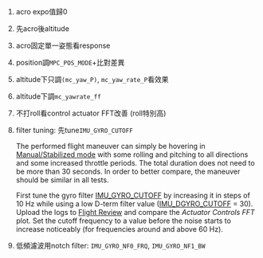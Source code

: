 1. acro expo值歸0

2. 先acro後altitude

3. acro固定單一姿態看response

4. position調`MPC_POS_MODE`+比對差異

5. altitude下只調`(mc_yaw_P)`, `mc_yaw_rate_P`看效果

6. altitude下調`mc_yawrate_ff`

7. 不打roll看control actuator FFT改善 (roll特別高)

8. filter tuning: 先tune`IMU_GYRO_CUTOFF`

   The performed flight maneuver can simply be hovering in [Manual/Stabilized mode](https://github.com/PX4/PX4-user_guide/blob/main/en/flight_modes_mc/manual_stabilized.md) with some rolling and pitching to all directions and some increased throttle periods. The total duration does not need to be more than 30 seconds. In order to better compare, the maneuver should be similar in all tests.

   First tune the gyro filter [IMU_GYRO_CUTOFF](https://github.com/PX4/PX4-user_guide/blob/main/en/advanced_config/parameter_reference.md#IMU_GYRO_CUTOFF) by increasing it in steps of 10 Hz while using a low D-term filter value ([IMU_DGYRO_CUTOFF](https://github.com/PX4/PX4-user_guide/blob/main/en/advanced_config/parameter_reference.md#IMU_DGYRO_CUTOFF) = 30). Upload the logs to [Flight Review](https://logs.px4.io) and compare the *Actuator Controls FFT* plot. Set the cutoff frequency to a value before the noise starts to increase noticeably (for frequencies around and above 60 Hz).

9. 低頻濾波用notch filter: `IMU_GYRO_NF0_FRQ`, `IMU_GYRO_NF1_BW`

